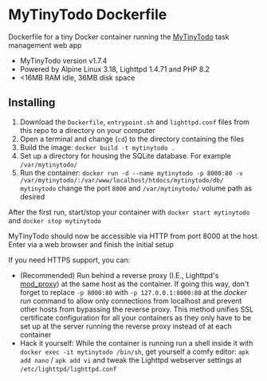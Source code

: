 # MyTinyTodo Dockerfile
Dockerfile for a tiny Docker container running the [MyTinyTodo](https://www.mytinytodo.net/) task management web app

- MyTinyTodo version v1.7.4
- Powered by Alpine Linux 3.18, Lighttpd 1.4.71 and PHP 8.2
- <16MB RAM idle, 36MB disk space

## Installing
1. Download the `Dockerfile`, `entrypoint.sh` and `lighttpd.conf` files from this repo to a directory on your computer
2. Open a terminal and change (`cd`) to the directory containing the files
3. Build the image: `docker build -t mytinytodo .`
4. Set up a directory for housing the SQLite database. For example `/var/mytinytodo/`
5. Run the container: `docker run -d --name mytinytodo -p 8000:80 -v /var/mytinytodo/:/var/www/localhost/htdocs/mytinytodo/db/ mytinytodo` change the port `8000` and `/var/mytinytodo/` volume path as desired

After the first run, start/stop your container with `docker start mytinytodo` and `docker stop mytinytodo`

MyTinyTodo should now be accessible via HTTP from port 8000 at the host. Enter via a web browser and finish the initial setup


If you need HTTPS support, you can:
- (Recommended) Run behind a reverse proxy (I.E., Lighttpd's [mod_proxy](https://redmine.lighttpd.net/projects/lighttpd/wiki/Mod_proxy)) at the same host as the container.
 If going this way, don't forget to replace `-p 8000:80` with `-p 127.0.0.1:8000:80` at the _docker run_ command to allow only connections from localhost and prevent other hosts from bypassing the reverse proxy. This method unifies SSL certificate configuration for all your containers as they only have to be set up at the server running the reverse proxy instead of at each container
- Hack it yourself: While the container is running run a shell inside it with `docker exec -it mytinytodo /bin/sh`, get yourself a comfy editor: `apk add nano` / `apk add vi` and tweak the Lighttpd webserver settings at `/etc/lighttpd/lighttpd.conf`
